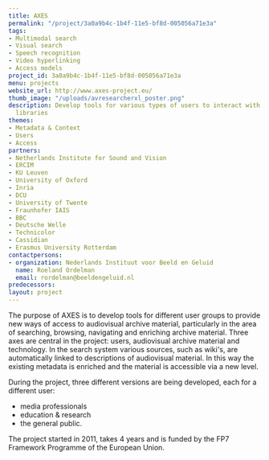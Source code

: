 ```yaml
---
title: AXES
permalink: "/project/3a0a9b4c-1b4f-11e5-bf8d-005056a71e3a"
tags:
- Multimodal search
- Visual search
- Speech recognition
- Video hyperlinking
- Access models
project_id: 3a0a9b4c-1b4f-11e5-bf8d-005056a71e3a
menu: projects
website_url: http://www.axes-project.eu/
thumb_image: "/uploads/avresearcherxl_poster.png"
description: Develop tools for various types of users to interact with audiovisual
  libraries
themes:
- Metadata & Context
- Users
- Access
partners:
- Netherlands Institute for Sound and Vision
- ERCIM
- KU Leuven
- University of Oxford
- Inria
- DCU
- University of Twente
- Fraunhofer IAIS
- BBC
- Deutsche Welle
- Technicolor
- Cassidian
- Erasmus University Rotterdam
contactpersons:
- organization: Nederlands Instituut voor Beeld en Geluid
  name: Roeland Ordelman
  email: rordelman@beeldengeluid.nl
predecessors: 
layout: project
---
```


The purpose of AXES is to develop tools for different user groups to provide new ways of access to audiovisual archive material, particularly in the area of searching, browsing, navigating and enriching archive material. Three axes are central in the project: users, audiovisual archive material and technology. In the search system various sources, such as wiki's, are automatically linked to descriptions of audiovisual material. In this way the existing metadata is enriched and the material is accessible via a new level.

During the project, three different versions are being developed, each for a different user:

*   media professionals
*   education & research
*   the general public.

The project started in 2011, takes 4 years and is funded by the FP7 Framework Programme of the European Union.

